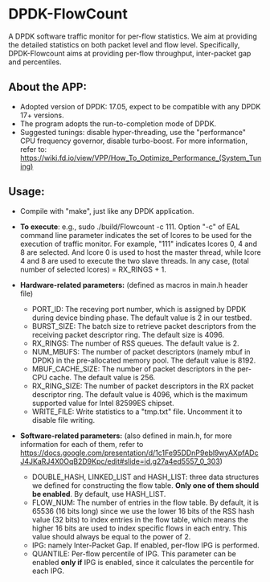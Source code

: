 # DPDK-FlowCount
A DPDK software traffic monitor for per-flow statistics. We aim at providing the detailed statistics on both packet level and flow level. Specifically, DPDK-Flowcount aims at providing per-flow throughput, inter-packet gap and percentiles. 

## About the APP: 
  * Adopted version of DPDK: 17.05, expect to be compatible with any DPDK 17+ versions.
  * The program adopts the run-to-completion mode of DPDK.
  * Suggested tunings: disable hyper-threading, use the "performance" CPU frequency governor, disable turbo-boost. For more information, refer to: https://wiki.fd.io/view/VPP/How_To_Optimize_Performance_(System_Tuning)
  
## Usage:
 * Compile with "make", just like any DPDK application.
 * **To execute**: e.g., sudo ./build/Flowcount -c 111. Option "-c" of EAL command line parameter indicates the set of lcores to be used for the execution of traffic monitor. For example, "111" indicates lcores 0, 4 and 8 are selected. And lcore 0 is used to host the master thread, while lcore 4 and 8 are used to execute the two slave threads. In any case, (total number of selected lcores) = RX_RINGS + 1. 
 * **Hardware-related parameters:** (defined as macros in main.h header file)
   * PORT_ID: The receving port number, which is assigned by DPDK during device binding phase. The default value is 2 in our testbed.
   * BURST_SIZE: The batch size to retrieve packet descriptors from the receiving packet descriptor ring. The default size is 4096.
   * RX_RINGS: The number of RSS queues. The default value is 2.
   * NUM_MBUFS: The number of packet descriptors (namely mbuf in DPDK) in the pre-allocated memory pool. The default value is 8192.
   * MBUF_CACHE_SIZE: The number of packet descriptors in the per-CPU cache. The default value is 256.
   * RX_RING_SIZE: The number of packet descriptors in the RX packet descriptor ring. The default value is 4096, which is the maximum supported value for Intel 82599ES chipset.
   * WRITE_FILE: Write statistics to a "tmp.txt" file. Uncomment it to disable file writing.
  
 * **Software-related parameters:** (also defined in main.h, for more information for each of them, refer to https://docs.google.com/presentation/d/1c1Fe95DDnP9ebl9wyAXpfADcJ4JKaRJ4X0OqB2D9Kpc/edit#slide=id.g27a4ed5557_0_303)
   * DOUBLE_HASH, LINKED_LIST and HASH_LIST: three data structures we defined for constructing the flow table. **Only one of them should be enabled**. By default, use HASH_LIST.
   * FLOW_NUM: The number of entries in the flow table. By default, it is 65536 (16 bits long) since we use the lower 16 bits of the RSS hash value (32 bits) to index entries in the flow table, which means the higher 16 bits are used to index specific flows in each entry. This value should always be equal to the power of 2.
   * IPG: namely Inter-Packet Gap. If enabled, per-flow IPG is performed.
   * QUANTILE: Per-flow percentile of IPG. This parameter can be enabled **only if** IPG is enabled, since it calculates the percentile for each IPG.

